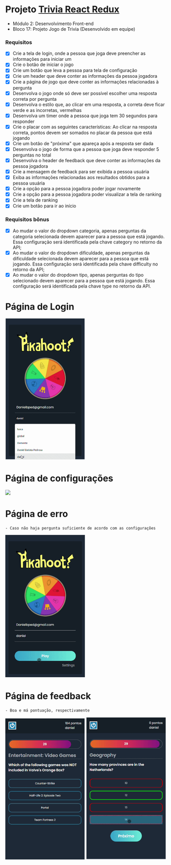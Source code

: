 # Projeto [Trivia React Redux](https://github.com/tryber/sd-012-project-trivia-react-redux/pull/78)
  - Módulo 2: Desenvolvimento Front-end
  - Bloco 17: Projeto Jogo de  Trivia (Desenvolvido em equipe)
### Requisitos
- [x] Crie a tela de login, onde a pessoa que joga deve preencher as informações para iniciar um 
- [x] Crie o botão de iniciar o jogo
- [x] Crie um botão que leva a pessoa para tela de configuração
- [x] Crie um header que deve conter as informações da pessoa jogadora
- [x] Crie a página de jogo que deve conter as informações relacionadas à pergunta
- [x] Desenvolva o jogo onde só deve ser possível escolher uma resposta correta por pergunta
- [x] Desenvolva o estilo que, ao clicar em uma resposta, a correta deve ficar verde e as incorretas, vermelhas
- [x] Desenvolva um timer onde a pessoa que joga tem 30 segundos para responder
- [x] Crie o placar com as seguintes características: Ao clicar na resposta correta, pontos devem ser somados no placar da pessoa que está jogando
- [x] Crie um botão de "próxima" que apareça após a resposta ser dada
- [x] Desenvolva o jogo de forma que a pessoa que joga deve responder 5 perguntas no total
- [x] Desenvolva o header de feedback que deve conter as informações da pessoa jogadora
- [x] Crie a mensagem de feedback para ser exibida a pessoa usuária
- [x] Exiba as informações relacionadas aos resultados obtidos para a pessoa usuária
- [x] Crie a opção para a pessoa jogadora poder jogar novamente
- [x] Crie a opção para a pessoa jogadora poder visualizar a tela de ranking
- [x] Crie a tela de ranking
- [x] Crie um botão para ir ao início
### Requisitos bônus
- [x] Ao mudar o valor do dropdown categoria, apenas perguntas da categoria selecionada devem aparecer para a pessoa que está jogando. Essa configuração será identificada pela chave category no retorno da API;
- [x] Ao mudar o valor do dropdown dificuldade, apenas perguntas da dificuldade selecionada devem aparecer para a pessoa que está jogando. Essa configuração será identificada pela chave difficulty no retorno da API;
- [x] Ao mudar o valor do dropdown tipo, apenas perguntas do tipo selecionado devem aparecer para a pessoa que está jogando. Essa configuração será identificada pela chave type no retorno da API.
 
 # Página de Login
 <img src = "/gifs/LoginMob.gif" width=250 />
 
 # Página de configurações
 <img src = "/gifs/SettingsGif.gif" width=250 />
 
 # Página de erro 
    - Caso não haja pergunta suficiente de acordo com as configurações
 <img src = "/gifs/ErrorMob.gif" width=250 />
 
 # Página de feedback
    - Boa e má pontuação, respectivamente
 <img src = "/gifs/GoodScoreMob.gif" width=250/>     <img src = "/gifs/BadScoreMob.gif" width=250 />
 
